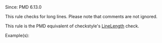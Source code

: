 Since: PMD 6.13.0

This rule checks for long lines. Please note that comments are not ignored.

This rule is the PMD equivalent of checkstyle's [LineLength](http://checkstyle.sourceforge.net/config_sizes.html#LineLength) check.

Example(s):
```

```
